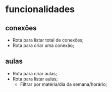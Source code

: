 # funcionalidades

## conexões
- Rota para listar total de conexões;
- Rota para criar uma conexão;

## aulas
- Rota para criar aulas;
- Rota para listar aulas;
    - Filtrar por matéria/dia da semana/horário;